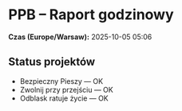 # PPB – Raport godzinowy
**Czas (Europe/Warsaw):** 2025-10-05 05:06

## Status projektów
- Bezpieczny Pieszy — OK
- Zwolnij przy przejściu — OK
- Odblask ratuje życie — OK

